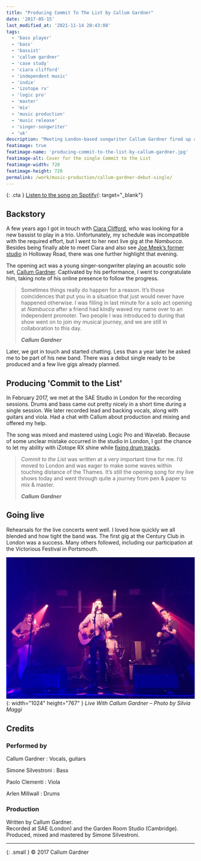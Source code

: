 ```yaml
---
title: "Producing Commit To The List by Callum Gardner"
date: '2017-05-15'
last_modified_at: '2021-11-14 20:43:08'
tags: 
  - 'bass player'
  - 'bass'
  - 'bassist'
  - 'callum gardner'
  - 'case study'
  - 'ciara clifford'
  - 'independent music'
  - 'indie'
  - 'izotope rx'
  - 'logic pro'
  - 'master'
  - 'mix'
  - 'music production'
  - 'music release'
  - 'singer-songwriter'
  - 'uk'
description: "Meeting London-based songwriter Callum Gardner fired up a long-term collaboration that started with producing, mixing and mastering his debut single."
featimage: true
featimage-name: 'producing-commit-to-the-list-by-callum-gardner.jpg'
featimage-alt: Cover for the single Commit to the List
featimage-width: 720
featimage-height: 720
permalink: /work/music-production/callum-gardner-debut-single/
---
```

{: .cta }
[Listen to the song on Spotify](https://open.spotify.com/track/4e2PTyfPfvw9WunM9nG0nT?si=0972153817224ac8){: target="_blank"}

## Backstory

A few years ago I got in touch with [Ciara Clifford](https://open.spotify.com/artist/6y4HZjrBa7CMWVdyIkV5RQ), who was looking for a new bassist to play in a trio. Unfortunately, my schedule was incompatible with the required effort, but I went to her next live gig at the _Nambucca_. Besides being finally able to meet Ciara and also see [Joe Meek’s former studio](https://en.wikipedia.org/wiki/Joe_Meek) in Holloway Road, there was one further highlight that evening. 

The opening act was a young singer-songwriter playing an acoustic solo set, [Callum Gardner](https://callumgardnerofficial.com/). Captivated by his performance, I went to congratulate him, taking note of his online presence to follow the progress.

> Sometimes things really do happen for a reason. It’s those coincidences that put you in a situation that just would never have happened otherwise. I was filling in last minute for a solo act opening at _Nambucca_ after a friend had kindly waved my name over to an independent promoter. Two people I was introduced to during that show went on to join my musical journey, and we are still in collaboration to this day.
> 
> <cite>**Callum Gardner**</cite>

Later, we got in touch and started chatting. Less than a year later he asked me to be part of his new band. There was a debut single ready to be produced and a few live gigs already planned.

## Producing 'Commit to the List'

In February 2017, we met at the SAE Studio in London for the recording sessions. Drums and bass came out pretty nicely in a short time during a single session. We later recorded lead and backing vocals, along with guitars and viola. Had a chat with Callum about production and mixing and offered my help.

The song was mixed and mastered using Logic Pro and Wavelab. Because of some unclear mistake occurred in the studio in London, I got the chance to let my ability with iZotope RX shine while [fixing drum tracks](/work/sound-design/drums-restoration/).

> _Commit to the List_ was written at a very important time for me. I’d moved to London and was eager to make some waves within touching distance of the Thames. It’s still the opening song for my live shows today and went through quite a journey from pen & paper to mix & master.
> 
> <cite>**Callum Gardner**</cite>

## Going live

Rehearsals for the live concerts went well. I loved how quickly we all blended and how tight the band was. The first gig at the Century Club in London was a success. Many others followed, including our participation at the Victorious Festival in Portsmouth.

![Live With Callum Gardner – Photo by Silvia Maggi](/assets/images/live-with-callum-gardner.jpg){: width="1024" height="767" }
*Live With Callum Gardner – Photo by Silvia Maggi*

## Credits

### Performed by

Callum Gardner
: Vocals, guitars

Simone Silvestroni
: Bass

Paolo Clementi
: Viola

Arlen Millwall
: Drums

### Production

Written by Callum Gardner.  
Recorded at SAE (London) and the Garden Room Studio (Cambridge).  
Produced, mixed and mastered by Simone Silvestroni.

---

{: .small }
&copy; 2017 Callum Gardner